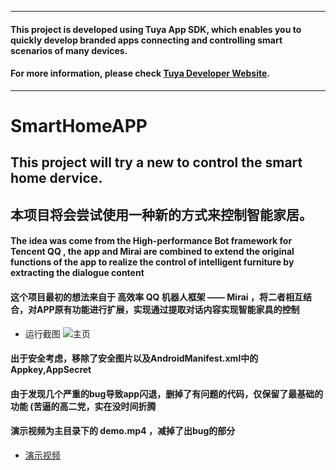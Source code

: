 <hr>

#### This project is developed using Tuya App SDK, which enables you to quickly develop branded apps connecting and controlling smart scenarios of many devices.

#### For more information, please check [Tuya Developer Website](https://developer.tuya.com/en/docs/iot/app-development/sdk-development/app-sdk-instruction?id=K9kjstc7t376p).

<hr>

# SmartHomeAPP
## This project will try a new to control the smart home dervice.
## 本项目将会尝试使用一种新的方式来控制智能家居。

#### The idea was come from the High-performance Bot framework for Tencent QQ , the app and Mirai are combined to extend the original functions of the app to realize the control of intelligent furniture by extracting the dialogue content

#### 这个项目最初的想法来自于 高效率 QQ 机器人框架 —— Mirai ，将二者相互结合，对APP原有功能进行扩展，实现通过提取对话内容实现智能家具的控制

+ 运行截图
![主页]()

#### 出于安全考虑，移除了安全图片以及AndroidManifest.xml中的Appkey,AppSecret

#### 由于发现几个严重的bug导致app闪退，删掉了有问题的代码，仅保留了最基础的功能 (苦逼的高二党，实在没时间折腾


####  演示视频为主目录下的 demo.mp4 ，减掉了出bug的部分
+ [演示视频](https://panyihang.top:3211/demo.mp4)
